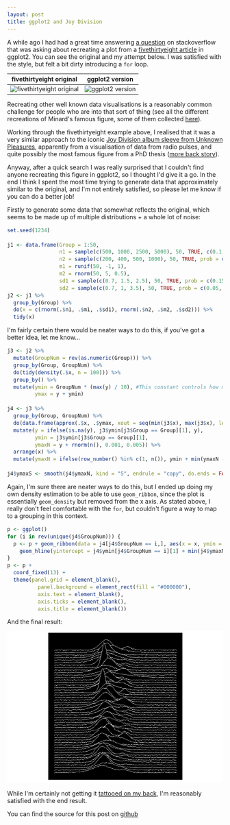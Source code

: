 ```yaml
---
layout: post
title: ggplot2 and Joy Division
---
```


A while ago I had had a great time answering [a question](http://stackoverflow.com/questions/33619980/spread-out-density-plots-with-ggplot/33620860#33620860) on stackoverflow that was asking about recreating a plot from a [fivethirtyeight article](http://fivethirtyeight.com/features/the-most-conservative-and-most-liberal-elite-law-schools/?ex_cid=538twitter) in ggplot2. You can see the original and my attempt below. I was satisfied with the style, but felt a bit dirty introducing a `for` loop.

fivethirtyeight original | ggplot2 version
|-------------------------|-------------------|
<img src="https://espnfivethirtyeight.files.wordpress.com/2014/12/roeder-feature-lawschools1.png?w=575" alt="fivethirtyeight original" style="height: 400px;"/> | <img src="http://i.stack.imgur.com/jT65k.png" alt="ggplot2 version" style="height: 400px;"/>

Recreating other well known data visualisations is a reasonably common challenge for people who are into that sort of thing (see all the different recreations of Minard's famous figure, some of them collected [here](http://www.datavis.ca/gallery/re-minard.php)).

Working through the fivethirtyeight example above, I realised that it was a very similar approach to the iconic [Joy Division album sleeve from Unknown Pleasures](https://en.wikipedia.org/wiki/Unknown_Pleasures), apparently from a visualisation of data from radio pulses, and quite possibly the most famous figure from a PhD thesis ([more back story](http://thecreatorsproject.vice.com/blog/the-story-behind-joy-divisions-iconic-iunknown-pleasuresi-album-cover)).

Anyway, after a quick search I was really surprised that I couldn't find anyone recreating this figure in ggplot2, so I thought I'd give it a go. In the end I think I spent the most time trying to generate data that approximately similar to the original, and I'm not entirely satisfied, so please let me know if you can do a better job!



Firstly to generate some data that somewhat reflects the original, which seems to be made up of multiple distributions + a whole lot of noise:


```r
set.seed(1234)

j1 <- data.frame(Group = 1:50, 
                 n1 = sample(c(500, 1000, 2500, 5000), 50, TRUE, c(0.1, 0.2, 0.4, 0.3)),
                 n2 = sample(c(200, 400, 500, 1000), 50, TRUE, prob = c(0.3, 0.5, 0.15, 0.05)),
                 m1 = runif(50, -1, 1),
                 m2 = rnorm(50, 5, 0.5),
                 sd1 = sample(c(0.7, 1.5, 2.5), 50, TRUE, prob = c(0.15, 0.5, 0.35)),
                 sd2 = sample(c(0.7, 1, 3.5), 50, TRUE, prob = c(0.05, 0.6, 0.35)))
j2 <- j1 %>% 
  group_by(Group) %>% 
  do(x = c(rnorm(.$n1, .$m1, .$sd1), rnorm(.$n2, .$m2, .$sd2))) %>% 
  tidy(x)
```

I'm fairly certain there would be neater ways to do this, if you've got a better idea, let me know...


```r
j3 <- j2 %>% 
  mutate(GroupNum = rev(as.numeric(Group))) %>% 
  group_by(Group, GroupNum) %>% 
  do(tidy(density(.$x, n = 100))) %>% 
  group_by() %>% 
  mutate(ymin = GroupNum * (max(y) / 10), #This constant controls how much overlap between groups there is
         ymax = y + ymin)

j4 <- j3 %>% 
  group_by(Group, GroupNum) %>% 
  do(data.frame(approx(.$x, .$ymax, xout = seq(min(j3$x), max(j3$x), length.out = 250)))) %>% 
  mutate(y = ifelse(is.na(y), j3$ymin[j3$Group == Group][1], y),
         ymin = j3$ymin[j3$Group == Group][1],
         ymaxN = y + rnorm(n(), 0.001, 0.005)) %>% 
  arrange(x) %>% 
  mutate(ymaxN = ifelse(row_number() %in% c(1, n()), ymin + min(ymaxN - ymin), ymaxN))

j4$ymaxS <- smooth(j4$ymaxN, kind = "S", endrule = "copy", do.ends = FALSE)
```

Again, I'm sure there are neater ways to do this, but I ended up doing my own density estimation to be able to use `geom_ribbon`, since the plot is essentially `geom_density` but removed from the x axis. As stated above, I really don't feel comfortable with the `for`, but couldn't figure a way to map to a grouping in this context.


```r
p <- ggplot()
for (i in rev(unique(j4$GroupNum))) {
  p <- p + geom_ribbon(data = j4[j4$GroupNum == i,], aes(x = x, ymin = ymin + min(j4$ymaxN - j4$ymin), ymax = ymaxS, group = GroupNum), colour = "#F0F0F0", fill = "black") +
    geom_hline(yintercept = j4$ymin[j4$GroupNum == i][1] + min(j4$ymaxN - j4$ymin), colour = "#000000")
}
p <- p + 
  coord_fixed(13) +
  theme(panel.grid = element_blank(),
          panel.background = element_rect(fill = "#000000"),
          axis.text = element_blank(),
          axis.ticks = element_blank(),
          axis.title = element_blank())
```

And the final result:

![plot of chunk print_plot](../figure/print_plot-1.png)

While I'm certainly not getting it [tattooed on my back](http://ajournalofmusicalthings.com/an-epic-joy-division-tattoo/), I'm reasonably satisfied with the end result. 

You can find the source for this post on [github](https://github.com/alexwhan/alexwhan.github.io/blob/master/_source/2016-03-24-joy-division-plot.Rmd)
